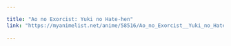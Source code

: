 ```yaml
---

title: "Ao no Exorcist: Yuki no Hate-hen"
link: "https://myanimelist.net/anime/58516/Ao_no_Exorcist__Yuki_no_Hate-hen"
  
---
```

